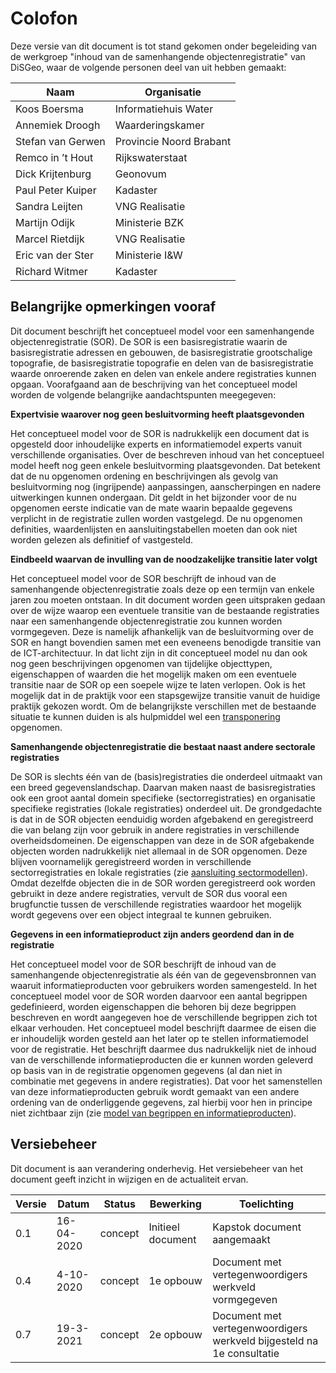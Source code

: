 # Colofon 

Deze versie van dit document is tot stand gekomen onder begeleiding van de werkgroep "inhoud van de samenhangende objectenregistratie" van DiSGeo, waar de volgende personen deel van uit hebben gemaakt:

| Naam                      | Organisatie    | 
|---------------------------|----------------|
| Koos Boersma	            | Informatiehuis Water|
| Annemiek Droogh           | Waarderingskamer |
| Stefan van Gerwen	        | Provincie Noord Brabant|
| Remco in ’t Hout	        | Rijkswaterstaat|
| Dick Krijtenburg	        | Geonovum|
| Paul Peter Kuiper         | Kadaster|
| Sandra Leijten	        | VNG Realisatie|
| Martijn Odijk             | Ministerie BZK    | 
| Marcel Rietdijk	        | VNG Realisatie |
| Eric van der Ster         | Ministerie I&W |
| Richard Witmer	        | Kadaster|

## Belangrijke opmerkingen vooraf 

Dit document beschrijft het conceptueel model voor een samenhangende objectenregistratie (SOR). De SOR is een basisregistratie waarin de basisregistratie adressen en gebouwen, de basisregistratie grootschalige topografie, de basisregistratie topografie en delen van de basisregistratie waarde onroerende zaken en delen van enkele andere registraties kunnen opgaan. Voorafgaand aan de beschrijving van het conceptueel model worden de volgende belangrijke aandachtspunten meegegeven:

**Expertvisie waarover nog geen besluitvorming heeft plaatsgevonden**

Het conceptueel model voor de SOR is nadrukkelijk een document dat is opgesteld door inhoudelijke experts en informatiemodel experts vanuit verschillende organisaties. Over de beschreven inhoud van het conceptueel model heeft nog geen enkele besluitvorming plaatsgevonden. Dat betekent dat de nu opgenomen ordening en beschrijvingen als gevolg van besluitvorming nog (ingrijpende) aanpassingen, aanscherpingen en nadere uitwerkingen kunnen ondergaan. Dit geldt in het bijzonder voor de nu opgenomen eerste indicatie van de mate waarin bepaalde gegevens verplicht in de registratie zullen worden vastgelegd. De nu opgenomen definities, waardenlijsten en aansluitingstabellen moeten dan ook niet worden gelezen als definitief of vastgesteld.


**Eindbeeld waarvan de invulling van de noodzakelijke transitie later volgt**

Het conceptueel model voor de SOR beschrijft de inhoud van de samenhangende objectenregistratie zoals deze op een termijn van enkele jaren zou moeten ontstaan. In dit document worden geen uitspraken gedaan over de wijze waarop een eventuele transitie van de bestaande registraties naar een samenhangende objectenregistratie zou kunnen worden vormgegeven. Deze is namelijk afhankelijk van de besluitvorming over de SOR en hangt bovendien samen met een eveneens benodigde transitie van de ICT-architectuur. In dat licht zijn in dit conceptueel model nu dan ook nog geen beschrijvingen opgenomen van tijdelijke objecttypen, eigenschappen of waarden die het mogelijk maken om een eventuele transitie naar de SOR op een soepele wijze te laten verlopen. Ook is het mogelijk dat in de praktijk voor een stapsgewijze transitie vanuit de huidige praktijk gekozen wordt. Om de belangrijkste verschillen met de bestaande situatie te kunnen duiden is als hulpmiddel wel een [transponering](#transponering) opgenomen.


**Samenhangende objectenregistratie die bestaat naast andere sectorale registraties**

De SOR is slechts één van de (basis)registraties die onderdeel uitmaakt van een breed gegevenslandschap. Daarvan maken naast de basisregistraties ook een groot aantal domein specifieke (sectorregistraties) en organisatie specifieke registraties (lokale registraties) onderdeel uit. De grondgedachte is dat in de SOR objecten eenduidig worden afgebakend en geregistreerd die van belang zijn voor gebruik in andere registraties in verschillende overheidsdomeinen. De eigenschappen van deze in de SOR afgebakende objecten worden nadrukkelijk niet allemaal in de SOR opgenomen. Deze blijven voornamelijk geregistreerd worden in verschillende sectorregistraties en lokale registraties (zie [aansluiting sectormodellen](#aansluiting-sectormodellen)). Omdat dezelfde objecten die in de SOR worden geregistreerd ook worden gebruikt in deze andere registraties, vervult de SOR dus vooral een brugfunctie tussen de verschillende registraties waardoor het mogelijk wordt gegevens over een object integraal te kunnen gebruiken.


**Gegevens in een informatieproduct zijn anders geordend dan in de registratie**

Het conceptueel model voor de SOR beschrijft de inhoud van de samenhangende objectenregistratie als één van de gegevensbronnen van waaruit informatieproducten voor gebruikers worden samengesteld. In het conceptueel model voor de SOR worden daarvoor een aantal begrippen gedefinieerd, worden eigenschappen die behoren bij deze begrippen beschreven en wordt aangegeven hoe de verschillende begrippen zich tot elkaar verhouden. Het conceptueel model beschrijft daarmee de eisen die er inhoudelijk worden gesteld aan het later op te stellen informatiemodel voor de registratie. Het beschrijft daarmee dus nadrukkelijk niet de inhoud van de verschillende informatieproducten die er kunnen worden geleverd op basis van in de registratie opgenomen gegevens (al dan niet in combinatie met gegevens in andere registraties). Dat voor het samenstellen van deze informatieproducten gebruik wordt gemaakt van een andere ordening van de onderliggende gegevens, zal hierbij voor hen in principe niet zichtbaar zijn (zie [model van begrippen en informatieproducten](#model-van-begrippen-en-informatieproducten)).


## Versiebeheer

Dit document is aan verandering onderhevig. Het versiebeheer van het document geeft inzicht in wijzigen en de actualiteit ervan.

| **Versie** | **Datum**      | **Status** | **Bewerking**                   | **Toelichting**                   |
|------------|----------------|------------|---------------------------------|-----------------------------------| 
| 0.1    | 16-04-2020     |  concept    | Initieel document               | Kapstok document  aangemaakt  |
| 0.4   | 4-10-2020     |  concept    | 1e opbouw              | Document met vertegenwoordigers werkveld vormgegeven |
| 0.7  |  19-3-2021  |  concept | 2e opbouw              | Document met vertegenwoordigers werkveld bijgesteld na 1e consultatie |
                           



